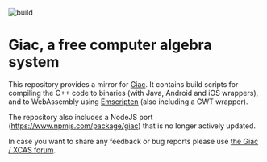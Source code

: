 ![build](https://github.com/kovzol/giac-1/actions/workflows/build.yml/badge.svg)

# Giac, a free computer algebra system #

This repository provides a mirror for
[Giac](https://www-fourier.ujf-grenoble.fr/~parisse/giac.html).
It contains build scripts for compiling the C++ code to binaries (with Java, Android and iOS wrappers),
and to WebAssembly using [Emscripten](https://emscripten.org/) (also including a GWT wrapper).

The repository also includes a NodeJS port (https://www.npmjs.com/package/giac) that is no longer actively updated.

In case you want to share any feedback or bug reports please use [the Giac / XCAS forum](https://xcas.univ-grenoble-alpes.fr/forum/).
